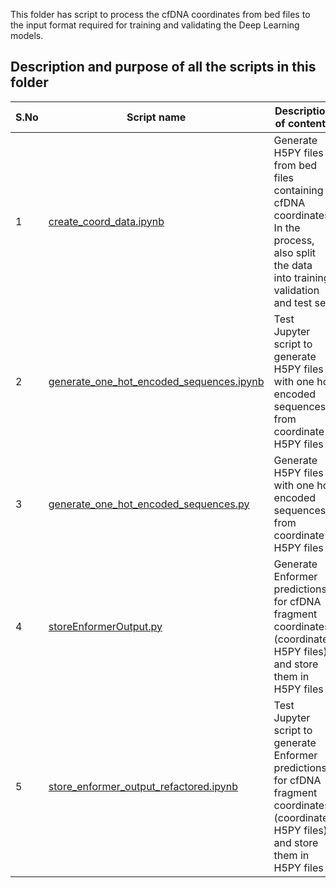 This folder has script to process the cfDNA coordinates from bed files to the input format required for training and validating the Deep Learning models. 

## Description and purpose of all the scripts in this folder 

| S.No | Script name | Description of contents | Purpose |
|------|-------------|-------------------------|---------|
| 1 | [create_coord_data.ipynb](https://github.com/vmadhupreetha/fragmentomics/blob/master/data_preprocessing/create_coord_data.ipynb) | Generate H5PY files from bed files containing cfDNA coordinates. In the process, also split the data into training, validation and test set. | Starting point of the pipeline, the coordinate H5PY files are used to generate Enformer predictions and train models. |
| 2 | [generate_one_hot_encoded_sequences.ipynb](https://github.com/vmadhupreetha/fragmentomics/blob/master/data_preprocessing/generate_one_hot_encoded_sequences.ipynb) | Test Jupyter script to generate H5PY files with one hot encoded sequences from coordinate H5PY files | Refer to [generate_one_hot_encoded_sequences.py](https://github.com/vmadhupreetha/fragmentomics/blob/master/data_preprocessing/generate_one_hot_encoded_sequences.py) |
| 3 | [generate_one_hot_encoded_sequences.py](https://github.com/vmadhupreetha/fragmentomics/blob/master/data_preprocessing/generate_one_hot_encoded_sequences.py) | Generate H5PY files with one hot encoded sequences from coordinate H5PY files | This, along with samples from Enformer output H5PY files are the input for the third Deep Learning model. Storing the intermediary one hot encoded sequences in H5PY files is needed to read Enformer predictions and sequence together. |
| 4 | [storeEnformerOutput.py](https://github.com/vmadhupreetha/fragmentomics/blob/master/data_preprocessing/storeEnformerOutput.py) | Generate Enformer predictions for cfDNA fragment coordinates (coordinate H5PY files) and store them in H5PY files | Enformer predictions from H5PY files is the input dataset for training and validating the Deep Learning models. |
| 5 | [store_enformer_output_refactored.ipynb](https://github.com/vmadhupreetha/fragmentomics/blob/master/data_preprocessing/store_enformer_output_refactored.ipynb) | Test Jupyter script to generate Enformer predictions for cfDNA fragment coordinates (coordinate H5PY files) and store them in H5PY files | Refer to [storeEnformerOutput.py](https://github.com/vmadhupreetha/fragmentomics/blob/master/data_preprocessing/storeEnformerOutput.py) |

